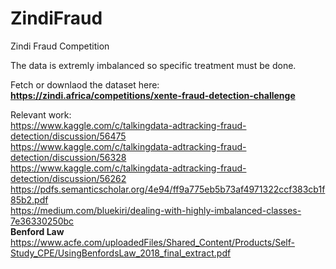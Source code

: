 # ZindiFraud
Zindi Fraud Competition 

The data is extremly imbalanced so specific treatment must be done.

Fetch or downlaod the dataset here:
<b>https://zindi.africa/competitions/xente-fraud-detection-challenge</b>

Relevant work:
<br>
https://www.kaggle.com/c/talkingdata-adtracking-fraud-detection/discussion/56475
<br>
https://www.kaggle.com/c/talkingdata-adtracking-fraud-detection/discussion/56328
<br>
https://www.kaggle.com/c/talkingdata-adtracking-fraud-detection/discussion/56262
<br>
https://pdfs.semanticscholar.org/4e94/ff9a775eb5b73af4971322ccf383cb1f85b2.pdf
<br>
https://medium.com/bluekiri/dealing-with-highly-imbalanced-classes-7e36330250bc
<br>
<b>Benford Law</b>
<br>
https://www.acfe.com/uploadedFiles/Shared_Content/Products/Self-Study_CPE/UsingBenfordsLaw_2018_final_extract.pdf
